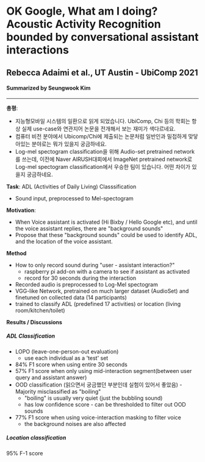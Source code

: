 # OK Google, What am I doing? Acoustic Activity Recognition bounded by conversational assistant interactions
## Rebecca Adaimi et al., UT Austin - UbiComp 2021
#### Summarized by Seungwook Kim
---

**총평**:
* 지능형모바일 시스템의 일환으로 읽게 되었습니다. UbiComp, Chi 등의 학회는 항상 실제 use-case와 연관지어 논문을 전개해서 보는 재미가 색다르네요. 
* 컴퓨터 비전 분야에서 Ubicomp/Chi에 제출되는 논문처럼 일반인과 밀접하게 맞닿아있는 분야로는 뭐가 있을지 궁금하네요.
* Log-mel spectogram classification을 위해 Audio-set pretrained network를 쓰는데, 이전에 Naver AIRUSH대회에서 ImageNet pretrained network로 Log-mel spectogram classification에서 우승한 팀이 있습니다. 어떤 차이가 있을지 궁금하네요.

**Task**: ADL (Activities of Daily Living) Classsification
* Sound input, preprocessed to Mel-spectogram

**Motivation**:
* When Voice assistant is activated (Hi Bixby / Hello Google etc), and until the voice assistant replies, there are "background sounds"
* Propose that these "background sounds" could be used to identify ADL, and the location of the voice assistant.

**Method**
* How to only record sound during "user - assistant interaction?"
    * raspberry pi add-on with a camera to see if assistant as activated
    * record for 30 seconds during the interaction
* Recorded audio is preprocessed to Log-Mel spectogram
* VGG-like Network, pretrained on much larger dataset (AudioSet) and finetuned on collected data (14 participants)
* trained to classify ADL (predefined 17 activities) or location (living room/kitchen/toilet)

**Results / Discussions**
##### ADL Classification
* LOPO (leave-one-person-out evaluation)
    * use each individual as a 'test' set
* 84% F1 score when using entire 30 seconds
* 57% F1 score when only using mid-interaction segment(between user query and assistant answer)
* OOD classification (읽으면서 궁금했던 부분인데 실험이 있어서 좋았음) - Majority misclassified as "boiling"
    * "boiling" is usually very quiet (just the bubbling sound)
    * has low confidence score - can be thresholded to filter out OOD sounds
* 77% F1 score when using voice-interaction masking to filter voice
    * the background noises are also affected

##### Location classification
95% F-1 score 
